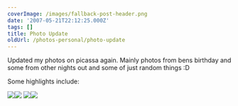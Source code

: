 ```yaml
---
coverImage: /images/fallback-post-header.png
date: '2007-05-21T22:12:25.000Z'
tags: []
title: Photo Update
oldUrl: /photos-personal/photo-update
---
```


Updated my photos on picassa again. Mainly photos from bens birthday and some from other nights out and some of just random things :D

<!-- more -->

Some highlights include:

[![](https://lh5.google.co.uk/image/mike.cann/RlIEVmZwEWI/AAAAAAAAArI/T7RoFhtrDm0/DSC00492.JPG?imgmax=912)](https://picasaweb.google.com/mike.cann)[![](https://lh6.google.co.uk/image/mike.cann/Rkwy9WZwD2I/AAAAAAAAAnE/YgTZMMTOgxc/DSC00390.JPG?imgmax=912)](https://picasaweb.google.com/mike.cann)
[![](https://lh4.google.co.uk/image/mike.cann/RlIElWZwEeI/AAAAAAAAAsE/ffIudU3qjcs/DSC00054.JPG?imgmax=144)](https://picasaweb.google.com/mike.cann)[![](https://lh6.google.co.uk/image/mike.cann/RkwyYWZwDaI/AAAAAAAAAjo/uW3lv0QhYyk/DSC00335.JPG?imgmax=144)](https://picasaweb.google.com/mike.cann)
